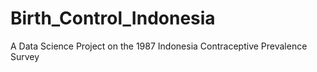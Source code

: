 # Birth_Control_Indonesia
A  Data Science Project on the 1987 Indonesia Contraceptive Prevalence Survey
